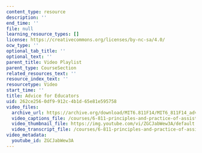 ```yaml
---
content_type: resource
description: ''
end_time: ''
file: null
learning_resource_types: []
license: https://creativecommons.org/licenses/by-nc-sa/4.0/
ocw_type: ''
optional_tab_title: ''
optional_text: ''
parent_title: Video Playlist
parent_type: CourseSection
related_resources_text: ''
resource_index_text: ''
resourcetype: Video
start_time: ''
title: Advice for Educators
uid: 262ce256-0df9-912c-4b1d-65e81e595758
video_files:
  archive_url: https://archive.org/download/MIT6.811F14/MIT6_811F14_advice_for_educators_300k.mp4
  video_captions_file: /courses/6-811-principles-and-practice-of-assistive-technology-fall-2014/4fa642de3d29516588e33a6a58e09e08_ZGCJabWew3A.vtt
  video_thumbnail_file: https://img.youtube.com/vi/ZGCJabWew3A/default.jpg
  video_transcript_file: /courses/6-811-principles-and-practice-of-assistive-technology-fall-2014/e8ff97261a7e8f7c82287c8d0def2867_ZGCJabWew3A.pdf
video_metadata:
  youtube_id: ZGCJabWew3A
---
```

